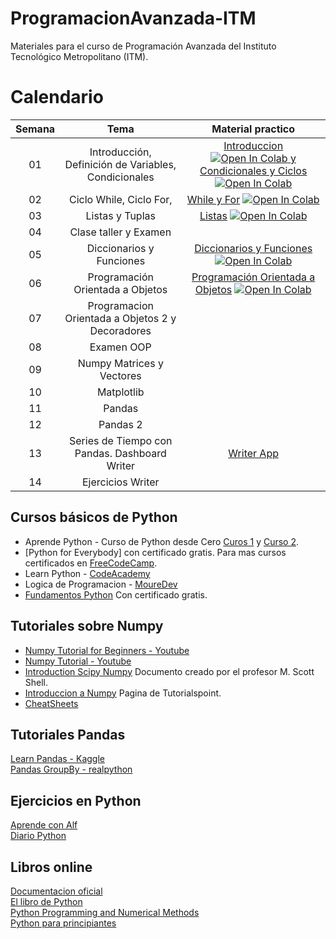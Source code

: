 # ProgramacionAvanzada-ITM
Materiales para el curso de Programación Avanzada del Instituto Tecnológico Metropolitano (ITM).

# Calendario
| Semana |                             Tema                              |                  Material practico |
| :-----------: | :--------------------------------------------------------------: |:----------------------------------------------------------------------------------------------------------------------------: | 
|      01       |  Introducción, Definición de Variables, Condicionales           |    [Introduccion](https://github.com/cgl-itm/ProgramacionAvanzada-ITM/blob/main/notebooks/01_IntroduccionPython.ipynb) <a target="_blank" href="https://colab.research.google.com/github/cgl-itm/ProgramacionAvanzada-ITM/blob/main/notebooks/01_IntroduccionPython.ipynb"> <img src="https://colab.research.google.com/assets/colab-badge.svg" alt="Open In Colab"/> y [Condicionales y Ciclos](https://github.com/cgl-itm/ProgramacionAvanzada-ITM/blob/main/notebooks/02_Condicionales_y_Ciclos.ipynb) <a target="_blank" href="https://colab.research.google.com/github/cgl-itm/ProgramacionAvanzada-ITM/blob/main/notebooks/02_Condicionales_y_Ciclos.ipynb"> <img src="https://colab.research.google.com/assets/colab-badge.svg" alt="Open In Colab"/> | 
|      02       |  Ciclo While, Ciclo For,   | [While y For](https://github.com/cgl-itm/ProgramacionAvanzada-ITM/blob/main/notebooks/03_While_For.ipynb) <a target="_blank" href="https://colab.research.google.com/gist/cgl-itm/ProgramacionAvanzada-ITM/blob/main/notebooks/03_While_For.ipynb"> <img src="https://colab.research.google.com/assets/colab-badge.svg" alt="Open In Colab"/>  |
|      03       |   Listas y Tuplas |  [Listas](https://github.com/cgl-itm/ProgramacionAvanzada-ITM/blob/main/notebooks/04_Listas.ipynb) <a target="_blank" href="https://colab.research.google.com/github/cgl-itm/ProgramacionAvanzada-ITM/blob/main/notebooks/04_Listas.ipynb"> <img src="https://colab.research.google.com/assets/colab-badge.svg" alt="Open In Colab"/>  | 
|      04       |  Clase taller y Examen   |      | 
|      05         |   Diccionarios y Funciones  |  [Diccionarios y Funciones](https://github.com/cgl-itm/ProgramacionAvanzada-ITM/blob/main/notebooks/05_Diccionarios_funciones.ipynb) <a target="_blank" href="https://colab.research.google.com/github/cgl-itm/ProgramacionAvanzada-ITM/blob/main/notebooks/05_Diccionarios_funciones.ipynb"> <img src="https://colab.research.google.com/assets/colab-badge.svg" alt="Open In Colab"/>      |
|      06       |  Programación Orientada a Objetos   |  [Programación Orientada a Objetos](https://github.com/cgl-itm/ProgramacionAvanzada-ITM/blob/main/notebooks/06_OOP_ProgOrientadaObj.ipynb) <a target="_blank" href="https://colab.research.google.com/github/cgl-itm/ProgramacionAvanzada-ITM/blob/main/notebooks/06_OOP_ProgOrientadaObj.ipynb"> <img src="https://colab.research.google.com/assets/colab-badge.svg" alt="Open In Colab"/>  | 
|      07         |   Programacion Orientada a Objetos 2 y Decoradores  |      |
|      08         |   Examen OOP |      |
|      09         |   Numpy Matrices y Vectores  |      |
|      10         |  Matplotlib   |      |
|      11         |  Pandas   |      |
|      12         |   Pandas 2  |      |
|      13         |   Series de Tiempo con Pandas. Dashboard Writer  |   [Writer App](https://dev.writer.com/framework/introduction)   |
|      14         |   Ejercicios Writer  |      |

## Cursos básicos de Python
* Aprende Python - Curso de Python desde Cero [Curos 1](https://www.youtube.com/watch?v=DLikpfc64cA) y [Curso 2](https://www.youtube.com/watch?v=rfscVS0vtbw).
* [Python for Everybody] con certificado gratis. Para mas cursos certificados en [FreeCodeCamp](https://www.freecodecamp.org/espanol/).
* Learn Python - [CodeAcademy](https://www.codecademy.com/learn/learn-python) 
* Logica de Programacion - [MoureDev](https://www.youtube.com/watch?v=TdITcVD64zI)
* [Fundamentos Python](https://www.netacad.com/es/courses/python-essentials-1?courseLang=es-XL) Con certificado gratis.

## Tutoriales sobre Numpy
* [Numpy Tutorial for Beginners - Youtube](https://www.youtube.com/watch?v=QUT1VHiLmmI) 
* [Numpy Tutorial - Youtube](https://www.youtube.com/watch?v=rN0TREj8G7U)  
* [Introduction Scipy Numpy](https://sites.engineering.ucsb.edu/~shell/che210d/numpy.pdf) Documento creado por el profesor M. Scott Shell.
* [Introduccion a Numpy](https://www.tutorialspoint.com/numpy/numpy_introduction.htm) Pagina de Tutorialspoint. 
* [CheatSheets](https://www.kaggle.com/discussions/getting-started/255139)

## Tutoriales Pandas
[Learn Pandas - Kaggle](https://www.kaggle.com/learn/pandas)  <br>
[Pandas GroupBy - realpython](https://realpython.com/pandas-groupby/) <br>

## Ejercicios en Python
[Aprende con Alf](https://aprendeconalf.es/docencia/python/ejercicios/) <br>
[Diario Python](https://pythondiario.com/ejercicios-de-programacion-python) <br>

## Libros online
[Documentacion oficial](https://docs.python.org/3/contents.html) <br>
[El libro de Python](https://ellibrodepython.com/) <br>
[Python Programming and Numerical Methods](https://pythonnumericalmethods.berkeley.edu/notebooks/Index.html)<br>
[Python para principiantes](https://uniwebsidad.com/libros/python) 
